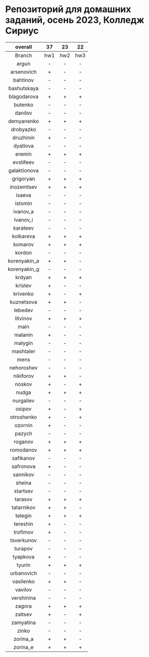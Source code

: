 
Репозиторий для домашних заданий, осень 2023, Колледж Сириус
============================================================

|overall|37|23|22|
| :---: | :---: | :---: | :---: |
|Branch|hw1|hw2|hw3|
|argun|-|-|-|
|arsenovich|+|-|-|
|bahtinov|-|-|-|
|bashutskaya|-|-|-|
|blagodarova|+|+|+|
|butenko|-|-|-|
|danilov|-|-|-|
|demyanenko|+|+|+|
|drobyazko|-|-|-|
|druzhinin|+|-|-|
|dyatlova|-|-|-|
|eremin|+|+|+|
|evstifeev|-|-|-|
|galaktionova|-|-|-|
|grigoryan|+|+|+|
|inozemtsev|+|+|+|
|isaeva|-|-|-|
|istomin|-|-|-|
|ivanov_a|-|-|-|
|ivanov_i|-|-|-|
|karateev|-|-|-|
|kolkareva|+|+|+|
|komarov|+|+|+|
|kordon|-|-|-|
|korenyakin_a|+|+|-|
|korenyakin_g|-|-|-|
|krdyan|+|+|+|
|kristev|+|-|-|
|krivenko|+|-|+|
|kuznetsova|+|+|-|
|lebedev|-|-|-|
|litvinov|+|+|+|
|main|-|-|-|
|malanin|+|-|-|
|malygin|-|-|-|
|mashtaler|-|-|-|
|mens|-|-|-|
|nehoroshev|-|-|-|
|nikiforov|+|+|-|
|noskov|+|-|+|
|nudga|+|+|+|
|nurgaliev|-|-|-|
|osipov|+|-|+|
|otroshenko|+|-|+|
|ozornin|+|-|-|
|pazych|-|-|-|
|roganov|+|+|+|
|romodanov|+|+|+|
|safikanov|-|-|-|
|safronova|+|-|-|
|sannikov|-|-|-|
|sheina|-|-|-|
|startsev|-|-|-|
|tarasov|+|+|+|
|tatarnikov|+|+|-|
|telegin|+|+|+|
|tereshin|+|-|-|
|trofimov|+|-|-|
|tsverkunov|-|-|-|
|turapov|-|-|-|
|tyapkova|+|-|-|
|tyurin|+|+|+|
|urbanovich|-|-|-|
|vasilenko|+|+|-|
|vavilov|-|-|-|
|vershinina|-|-|-|
|zagora|+|+|+|
|zaitsev|+|-|+|
|zamyatina|-|-|-|
|zinko|-|-|-|
|zorina_a|+|+|-|
|zorina_e|+|+|+|
